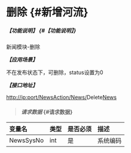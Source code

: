 # 删除 {#新增河流}

##### _【功能说明】_ {#【功能说明】}

新闻模块-删除

_**【应用场景】**_

不在发布状态下，可删除，status设置为0

_**【接口地址】**_

[http://ip:port/NewsAction/](http://ip:port/HMAction/River/AddRiver)[News](http://ip:port/HMAction/River/AddRiver)[/](http://ip:port/HMAction/River/AddRiver)Delete[News](http://ip:port/HMAction/River/AddRiver)

> #### _请求数据_ {#请求数据}

| 变量名 | 类型 | 是否必须 | 描述 |
| :--- | :--- | :--- | :--- |
| NewsSysNo | int | 是 | 系统编码 |



